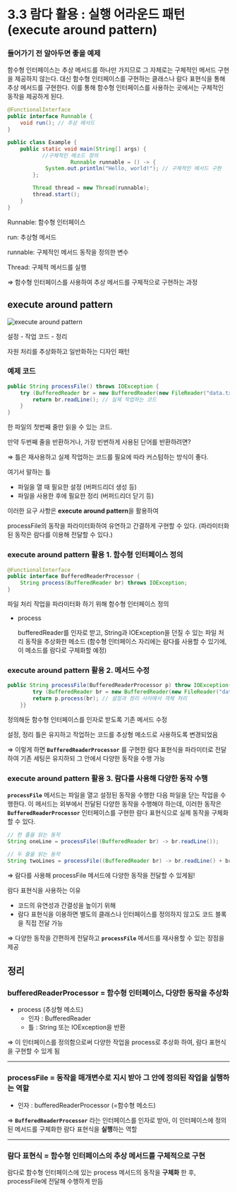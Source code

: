 # 3.3 람다 활용 : 실행 어라운드 패턴 (execute around pattern)

### 들어가기 전 알아두면 좋을 예제

함수형 인터페이스는 추상 메서드를 하나만 가지므로 그 자체로는 구체적인 메서드 구현을 제공하지 않는다. 대신 함수형 인터페이스를 구현하는 클래스나 람다 표현식을 통해 추상 메서드를 구현한다. 이를 통해 함수형 인터페이스를 사용하는 곳에서는 구체적인 동작을 제공하게 된다.

```java
@FunctionalInterface
public interface Runnable {
    void run(); // 추상 메서드
}

public class Example {
    public static void main(String[] args) {
	       //구체적인 메소드 정의
					Runnable runnable = () -> {
            System.out.println("Hello, world!"); // 구체적인 메서드 구현
        };

        Thread thread = new Thread(runnable);
        thread.start();
    }
}
```

Runnable: 함수형 인터페이스

run: 추상형 메서드

runnable: 구체적인 메서드 동작을 정의한 변수

Thread: 구체적 메서드를 실행

⇒ 함수형 인터페이스를 사용하여 추상 메서드를 구체적으로 구현하는 과정 

## execute around pattern

![execute around pattern](https://github.com/yummy-cs/modern-java-in-action/assets/113974911/9b236506-5dea-44e0-95f5-da91e07d0676)

설정 - 작업 코드 - 정리 

자원 처리를 추상화하고 일반화하는 디자인 패턴

### 예제 코드

```java
public String processFile() throws IOException {
    try (BufferedReader br = new BufferedReader(new FileReader("data.txt"))) {
        return br.readLine(); // 실제 작업하는 코드
    }
}
```

한 파일의 첫번째 줄만 읽을 수 있는 코드.

만약 두번째 줄을 반환하거나, 가장 빈번하게 사용된 단어를 반환하려면?

⇒ 틀은 재사용하고 실제 작업하는 코드를 필요에 따라 커스텀하는 방식이 좋다.

여기서 말하는 틀

- 파일을 열 때 필요한 설정 (버퍼드리더 생성 등)
- 파일을 사용한 후에 필요한 정리 (버퍼드리더 닫기 등)

이러한 요구 사항은  **execute around pattern**을 활용하여 

processFile의 동작을 파라미터화하여 유연하고 간결하게 구현할 수 있다. (파라미터화된 동작은 람다를 이용해 전달할 수 있다.)

### execute around pattern 활용 1. 함수형 인터페이스 정의

```java
@FunctionalInterface
public interface BufferedReaderProcessor {
    String process(BufferedReader br) throws IOException;
}
```

파일 처리 작업을 파라미터화 하기 위해 함수형 인터페이스 정의 

- process
    
    bufferedReader를 인자로 받고,  String과 IOException을 던질 수 있는 파일 처리 동작을 추상화한 메소드 (함수형 인터페이스 자리에는 람다를 사용할 수 있기에, 이 메소드를 람다로 구체화할 예정)
    

### execute around pattern 활용  2. 메서드 수정

```java
public String processFile(BufferedReaderProcessor p) throw IOException{
		try (BufferedReader br = new BufferedReader(new FileReader("data.txt"))) {
        return p.process(br); // 설정과 정리 사이에서 객체 처리
    }}
```

정의해둔 함수형 인터페이스를 인자로 받도록 기존 메서드 수정

설정, 정리 틀은 유지하고 작업하는 코드를 추상형 메소드로 사용하도록 변경되었음

⇒ 이렇게 하면 **`BufferedReaderProcessor`** 를 구현한 람다 표현식을 파라미터로 전달하여 기존 세팅은 유지하되 그 안에서 다양한 동작을 수행 가능

### execute around pattern 활용  3. 람다를 사용해 다양한 동작 수행

**`processFile`** 메서드는 파일을 열고 설정된 동작을 수행한 다음 파일을 닫는 작업을 수행한다. 이 메서드는 외부에서 전달된 다양한 동작을 수행해야 하는데, 이러한 동작은 **`BufferedReaderProcessor`** 인터페이스를 구현한 람다 표현식으로 실제 동작을 구체화할 수 있다. 

```java
// 한 줄을 읽는 동작
String oneLine = processFile((BufferedReader br) -> br.readLine());

// 두 줄을 읽는 동작
String twoLines = processFile((BufferedReader br) -> br.readLine() + br.readLine());
```

⇒ 람다를 사용해 processFile 메서드에 다양한 동작을 전달할 수 있게됨!

람다 표현식을 사용하는 이유

- 코드의 유연성과 간결성을 높이기 위해
- 람다 표현식을 이용하면 별도의 클래스나 인터페이스를 정의하지 않고도 코드 블록을 직접 전달 가능

⇒ 다양한 동작을 간편하게 전달하고 **`processFile`** 메서드를 재사용할 수 있는 장점을 제공

## 정리

### **bufferedReaderProcessor = 함수형 인터페이스, 다양한 동작을 추상화**

- process (추상형 메소드)
    - 인자 : BufferedReader
    - 틀 : String 또는 IOException을 반환

⇒ 이 인터페이스를 정의함으로써 다양한 작업을 process로 추상화 하여, 람다 표현식을 구현할 수 있게 됨

---

### **processFile = 동작을 매개변수로 지시 받아 그 안에 정의된 작업을 실행하는 역할**

- 인자 : bufferedReaderProcessor (=함수형 메소드)

⇒  **`BufferedReaderProcessor`** 라는 인터페이스를 인자로 받아, 이 인터페이스에 정의된 메서드를 구체화한 람다 표현식을 **실행**하는 역할

---

### **람다 표현식 = 함수형 인터페이스의 추상 메서드를 구체적으로 구현**

람다로 함수형 인터페이스에 있는 process 메서드의 동작을 **구체화** 한 후, processFile에 전달해 수행하게 만듬


